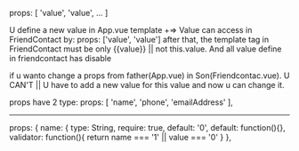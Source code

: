 props: [
    'value', 'value', ...
]

U define a new value in App.vue template +=> Value can access in FriendContact by: props: ['value', 'value']
after that, the template tag in FriendContact must be only {{value}} || not this.value. And all value define in friendcontact has disable


if u wanto change a props from father(App.vue) in Son(Friendcontac.vue). U CAN'T
|| 
U have to add a new value for this value and now u can change it.



props have 2 type: 
     props: [
     'name',
     'phone',
     'emailAddress'
   ],
*******************************
  props: {
    name: {
      type: String,
      require: true,
      default: '0',
       default: function(){},
       validator: function(){
         return name === '1' || value === '0'
       }
    },